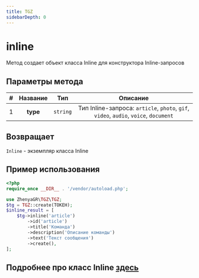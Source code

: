 ```yaml
---
title: TGZ
sidebarDepth: 0
---
```


# inline
Метод создает объект класса Inline для конструктора Inline-запросов

## Параметры метода
| # | Название |   Тип    |                                       Описание                                       |
|:-:|:--------:|:--------:|:------------------------------------------------------------------------------------:|
| 1 | **type** | `string` | Тип Inline-запроса: `article`, `photo`, `gif`, `video`, `audio`, `voice`, `document` |

## Возвращает
`Inline` - экземпляр класса Inline

## Пример использования
```php
<?php
require_once __DIR__ . '/vendor/autoload.php';

use ZhenyaGR\TGZ\TGZ;
$tg = TGZ::create(ТОКЕН);
$inline_result = [
    $tg->inline('article')
        ->id('article')
        ->title('Команда')
        ->description('Описание команды')
        ->text('Текст сообщения')
        ->create(),
];
```
## Подробнее про класс Inline [здесь](/classes/inline.md)

